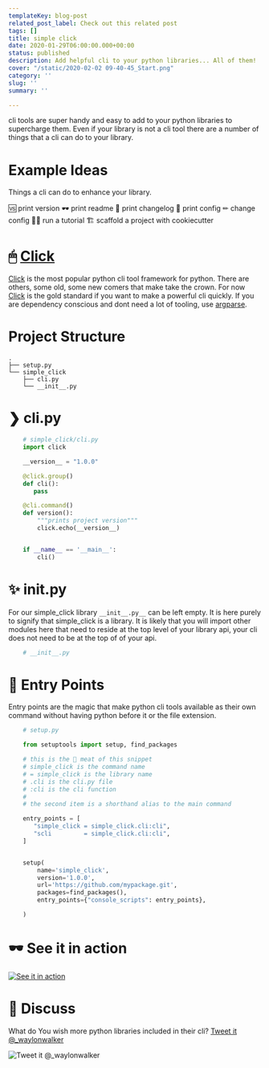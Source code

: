 ```yaml
---
templateKey: blog-post
related_post_label: Check out this related post
tags: []
title: simple click
date: 2020-01-29T06:00:00.000+00:00
status: published
description: Add helpful cli to your python libraries... All of them!
cover: "/static/2020-02-02 09-40-45_Start.png"
category: ''
slug: ''
summary: ''

---
```

cli tools are super handy and easy to add to your python libraries to supercharge them. Even if your library is not a cli tool there are a number of things that a cli can do to your library.

# Example Ideas

Things a cli can do to enhance your library.

🆚 print version
🕶 print readme
📝 print changelog
📃 print config
✏ change config
👩‍🎓 run a tutorial
🏗 scaffold a project with cookiecutter

# 🖱 [Click](https://click.palletsprojects.com/)

[Click](https://click.palletsprojects.com/) is the most popular python cli tool framework for python. There are others, some old, some new comers that make take the crown. For now [Click](https://click.palletsprojects.com/) is the gold standard if you want to make a powerful cli quickly. If you are dependency conscious and dont need a lot of tooling, use [argparse](https://docs.python.org/3/library/argparse.html).

# Project Structure

    .
    ├── setup.py
    └── simple_click
        ├── cli.py
        └── __init__.py

# ❯ cli.py

``` python
    # simple_click/cli.py
    import click

    __version__ = "1.0.0"

    @click.group()
    def cli():
       pass

    @cli.command()
    def version():
        """prints project version"""
        click.echo(__version__)


    if __name__ == '__main__':
        cli()
```

# ✨ **init**.py

For our simple_click library `__init__.py__` can be left empty. It is here purely to signify that simple_click is a library. It is likely that you will import other modules here that need to reside at the top level of your library api, your cli does not need to be at the top of of your api.

``` python
    # __init__.py
```

# 🚪 Entry Points

Entry points are the magic that make python cli tools available as their own command without having python before it or the file extension.

``` python
    # setup.py

    from setuptools import setup, find_packages

    # this is the 🥩 meat of this snippet
    # simple_click is the command name
    # = simple_click is the library name
    # .cli is the cli.py file
    # :cli is the cli function
    #
    # the second item is a shorthand alias to the main command

    entry_points = [
       "simple_click = simple_click.cli:cli",
       "scli         = simple_click.cli:cli",
    ]


    setup(
        name='simple_click',
        version='1.0.0',
        url='https://github.com/mypackage.git',
        packages=find_packages(),
        entry_points={"console_scripts": entry_points},

    )
```

# 🕶 See it in action

[![See it in action](https://res.cloudinary.com/practicaldev/image/fetch/s--RiG3kZsy--/c_limit%2Cf_auto%2Cfl_progressive%2Cq_66%2Cw_880/https://dev-to-uploads.s3.amazonaws.com/i/4zrhvj5yjzyk63np91g9.gif "See it in action")](https://res.cloudinary.com/practicaldev/image/fetch/s--RiG3kZsy--/c_limit%2Cf_auto%2Cfl_progressive%2Cq_66%2Cw_880/https://dev-to-uploads.s3.amazonaws.com/i/4zrhvj5yjzyk63np91g9.gif)

# 📢 Discuss

What do You wish more python libraries included in their cli?  [Tweet it @_waylonwalker](https://twitter.com/intent/tweet?text=@_waylonwalker%20More%20libraries%20should%20...%0A%0Awaylonwalker.com/b/scli)

![Tweet it @_waylonwalker](https://twitter.com/intent/tweet?text=@_waylonwalker%20More%20libraries%20should%20...%0A%0Awaylonwalker.com/b/scli)
